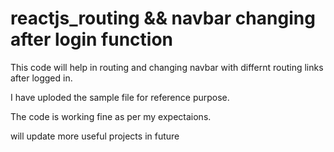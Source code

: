 # reactjs_routing && navbar changing after login function

This code will help in routing and changing navbar with differnt routing links after logged in.

I have uploded the sample file for reference purpose.

The code is working fine as per my expectaions.

will update more useful projects in future
